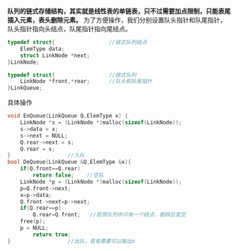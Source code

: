 **队列的链式存储结构，其实就是线性表的单链表，只不过需要加点限制，只能表尾插入元素，表头删除元素。**
为了方便操作，我们分别设置队头指针和队尾指针，队头指针指向头结点，队尾指针指向尾结点。

```c
typedef struct{ 				//链式队列结点
	ElemType data;
	struct LinkNode *next;
}LinkNode;

typedef struct{ 				//链式队列
	LinkNode *front,*rear;  	//队头和队尾指针
}LinkQueue;

```

具体操作

```c
void EnQueue(LinkQueue Q,ElemType x) {
	LinkNode *s = (LinkNode *)malloc(sizeof(LinkNode));
	s->data = x;
	s->next = NULL;
	Q.rear->next = s;
	Q.rear = s;
}                  //入队
bool DeQueue(LinkQueue &Q,ElemType &x){
	if(Q.front==Q.rear) 
		return false;    //空队
    LinkNode *p = (LinkNode *)malloc(sizeof(LinkNode));
	p=Q.front->next;
	x=p->data;
	Q.front->next=p->next;
	if(Q.rear==p) 
		Q.rear=Q.front;   //若原队列中只有一个结点，删除后变空
	free(p);
    p = NULL;
        return true;
}                  //出队，若有需要可以输出x

```

